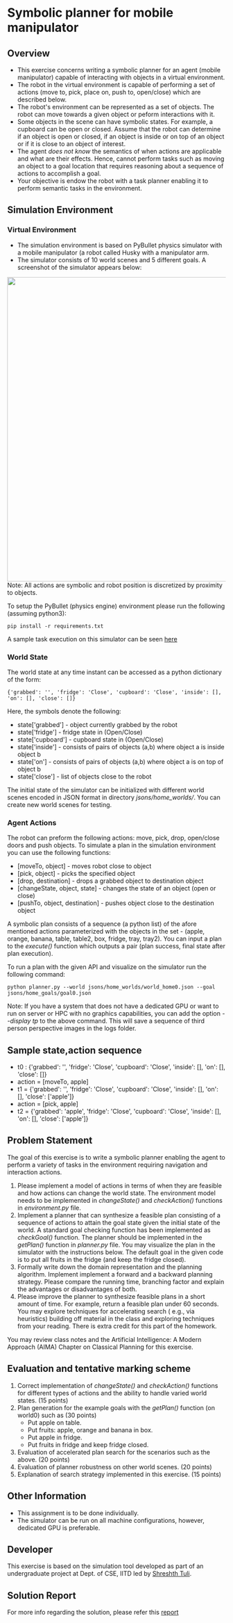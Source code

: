 # Symbolic planner for mobile manipulator
## Overview
* This exercise concerns writing a symbolic planner for an agent (mobile manipulator) capable of interacting with objects in a virtual environment. 
* The robot in the virtual environment is capable of performing a set of actions (move to, pick, place on, push to, open/close) which are described below. 
* The robot's environment can be represented as a set of objects. The robot can move towards a given object or peform interactions with it. 
* Some objects in the scene can have symbolic states. For example, a cupboard can be open or closed. Assume that the robot can determine if an object is open or closed, if an object is inside or on top of an object or if it is close to an object 
of interest. 
* The agent *does not know* the semantics of when actions are applicable and what are their effects. Hence, cannot perform tasks such as moving an object to a goal location that requires reasoning about a sequence of actions to accomplish a goal. 
* Your objective is endow the robot with a task planner enabling it to perform semantic tasks in the environment.   

## Simulation Environment
### Virtual Environment 
* The simulation environment is based on PyBullet physics simulator with a mobile manipulator (a robot called Husky with a manipulator arm. 
* The simulator consists of 10 world scenes and 5 different goals. A screenshot of the simulator appears below:
<div align="center">
<img src="https://github.com/shreshthtuli/COL864-Task-Planning/blob/master/screenshot.png" width="700" align="middle">
</div>
Note: All actions are symbolic and robot position is discretized by proximity to objects.

To setup the PyBullet (physics engine) environment please run the following (assuming python3):
```
pip install -r requirements.txt
```

A sample task execution on this simulator can be seen [here](https://youtu.be/-mIQuM3kjF4)

### World State 
The world state at any time instant can be accessed as a python dictionary of the form: 
```
{'grabbed': '', 'fridge': 'Close', 'cupboard': 'Close', 'inside': [], 'on': [], 'close': []}
```
Here, the symbols denote the following:
* state\['grabbed'\] - object currently grabbed by the robot
* state\['fridge'\] - fridge state in (Open/Close)
* state\['cupboard'\] - cupboard state in (Open/Close)
* state\['inside'\] - consists of pairs of objects (a,b) where object a is inside object b
* state\['on'\] - consists of pairs of objects (a,b) where object a is on top of object b
* state\['close'\] - list of objects close to the robot

The initial state of the simulator can be initialized with different world scenes encoded in JSON format in directory *jsons/home_worlds/*. You can create new world scenes for testing.

### Agent Actions
The robot can preform the following actions: move, pick, drop, open/close doors and push objects. To simulate a plan in the simulation environment you can use the following functions:
* \[moveTo, object\] - moves robot close to object
* \[pick, object\] - picks the specified object
* \[drop, destination\] - drops a grabbed object to destination object
* \[changeState, object, state\] - changes the state of an object (open or close)
* \[pushTo, object, destination\] - pushes object close to the destination object

A  symbolic plan consists of a sequence (a python list) of the afore mentioned actions parameterized with the objects in the set - (apple, orange, banana, table, table2, box, fridge, tray, tray2). You can input a plan to the *execute()* function which outputs a pair (plan success, final state after plan execution).

To run a plan with the given API and visualize on the simulator run the following command:
```
python planner.py --world jsons/home_worlds/world_home0.json --goal jsons/home_goals/goal0.json
```
Note: If you have a system that does not have a dedicated GPU or want to run on server or HPC with no graphics capabilities, you can add the option *--display tp* to the above command. This will save a sequence of third person perspective images in the logs folder.

## Sample state,action sequence

* t0 : {'grabbed': '', 'fridge': 'Close', 'cupboard': 'Close', 'inside': [], 'on': [], 'close': []}
* action = \[moveTo, apple\] 
* t1 = {'grabbed': '', 'fridge': 'Close', 'cupboard': 'Close', 'inside': [], 'on': [], 'close': \['apple'\]}
* action = \[pick, apple\]
* t2 = {'grabbed': 'apple', 'fridge': 'Close', 'cupboard': 'Close', 'inside': [], 'on': [], 'close': \['apple'\]}

## Problem Statement
The goal of this exercise is to write a symbolic planner enabling the agent to perform a variety of tasks in the environment requiring navigation and interaction actions. 
1. Please implement a model of actions in terms of when they are feasible and how actions can change the world state. The environment model needs to be implemented in *changeState()* and *checkAction()* functions in *environment.py* file.
2. Implement a planner that can synthesize a feasible plan consisting of a sequence of actions to attain the goal state given the initial state of the world. 
 A standard goal checking function has been implemented as *checkGoal()* function. The planner should be implemented in the *getPlan()* function in *planner.py* file. You may visualize the plan in the simulator with the instructions below. The default goal in the given code is to put all fruits in the fridge (and keep the fridge closed). 
3. Formally write down the domain representation and the planning algorithm. Implement implement a forward and a backward planning strategy. Please compare the running time, branching factor and explain the advantages or disadvantages of both. 
4. Please improve the planner to synthesize feasible plans in a short amount of time. For example, return a feasible plan under 60 seconds. You may explore techniques for accelerating search ( e.g., via heuristics) building off material in the class and exploring techniques from your reading. There is extra credit for this part of the homework. 

You may review class notes and the Artificial Intelligence: A Modern Approach (AIMA) Chapter on Classical Planning for this exercise.  
<!-- You are expected to build a planner for robots in diverse environments with complex interactions. You need to develop an approximate environment model which is able to change the state corresponding to an input action with action feasibility checking. The environment model needs to be implemented in *changeState()* and *checkAction()* functions in *environment.py* file. A standard goal checking function has been implemented as *checkGoal()* function in the same file. The planner should be implemented in the *getPlan()* function in *planner.py* file.

The default goal in the given code is to put all fruits in the fridge (and keep the fridge closed).

Hint: You can use different search techniques like BFS, DFS, A*, or Reinforcement learning based approaches or even model it as Constrained Satisfaction Problem
-->

## Evaluation and tentative marking scheme
1. Correct implementation of *changeState()* and *checkAction()* functions for different types of actions and the ability to handle 
varied world states. (15 points)
2. Plan generation for the example goals with the *getPlan()* function (on world0) such as (30 points)
 	*  Put apple on table.
 	*  Put fruits: apple, orange and banana in box.
 	*  Put apple in fridge.
 	*  Put fruits in fridge and keep fridge closed. 
3. Evaluation of accelerated plan search for the scenarios such as the above. (20 points)
4. Evaluation of planner robustness on other world scenes. (20 points)
5. Explanation of search strategy implemented in this exercise. (15 points)

## Other Information
* This assignment is to be done individually.
* The simulator can be run on all machine configurations, however, dedicated GPU is preferable.

<!--
Your planner would be tested for different goals and different world scenes. The grading scheme would be as follows:
1. Correct implementation of *changeState()* and *checkAction()* functions for different types of actions. (15 points)
2. *getPlan()* function returns correct plan for goal0 - Put apple on table. (10 points)
3. *getPlan()* function returns correct plan for goal1 - Put fruits: apple, orange and banana in box. (10 points)
4. *getPlan()* function returns correct plan for goal2 - Put apple in fridge. (10 points)
5. *getPlan()* function returns correct plan for goal3 - Put fruits in fridge and keep fridge closed. (15 points)
6. *getPlan()* function takes less than half the deadline time (60 seconds) for each goal mentioned above. (10 points)
7. *getPlan()* function returns correct plan for goal3 on other worlds 1 and 2 as well. (15 points)
7. TBA. (15 points)
Note: The grading policy is subject to change without notice.
-->


## Developer
This exercise is based on the simulation tool developed as part of an undergraduate project at Dept. of CSE, IITD led by 
[Shreshth Tuli](www.github.com/shreshthtuli).
<br>

## Solution Report
For more info regarding the solution, please refer this [report](https://github.com/deepakraina99/symbolic-planning-mobile-manipulator/blob/master/docs/report.pdf)
